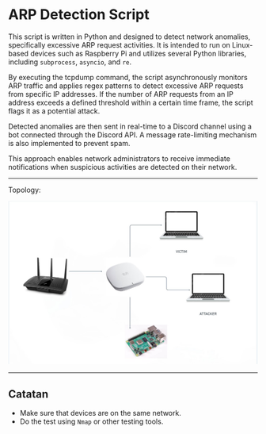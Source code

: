 # ARP Detection Script

This script is written in Python and designed to detect network anomalies, specifically excessive ARP request activities. It is intended to run on Linux-based devices such as Raspberry Pi and utilizes several Python libraries, including `subprocess`, `asyncio`, and `re`.

By executing the tcpdump command, the script asynchronously monitors ARP traffic and applies regex patterns to detect excessive ARP requests from specific IP addresses. If the number of ARP requests from an IP address exceeds a defined threshold within a certain time frame, the script flags it as a potential attack.

Detected anomalies are then sent in real-time to a Discord channel using a bot connected through the Discord API. A message rate-limiting mechanism is also implemented to prevent spam.

This approach enables network administrators to receive immediate notifications when suspicious activities are detected on their network.

---
Topology: 

![Diagram ARP Detection](topology_example.jpg)

---
## Catatan
- Make sure that devices are on the same network.
- Do the test using `Nmap` or other testing tools.